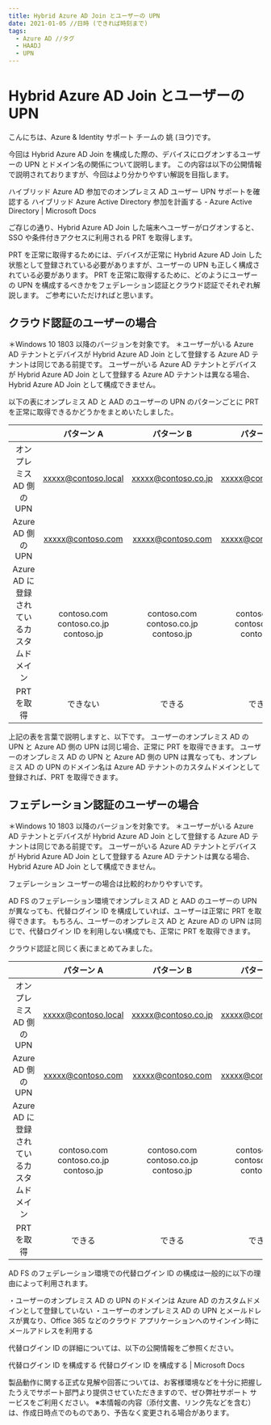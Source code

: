 ```yaml
---
title: Hybrid Azure AD Join とユーザーの UPN 
date: 2021-01-05 //日時 (できれば時刻まで)
tags:
  - Azure AD //タグ
  - HAADJ
  - UPN
---
```


# Hybrid Azure AD Join とユーザーの UPN

こんにちは、Azure & Identity サポート チームの 姚 (ヨウ)です。

今回は Hybrid Azure AD Join を構成した際の、デバイスにログオンするユーザーの UPN とドメイン名の関係について説明します。
この内容は以下の公開情報で説明されておりますが、今回はより分かりやすい解説を目指します。

ハイブリッド Azure AD 参加でのオンプレミス AD ユーザー UPN サポートを確認する
ハイブリッド Azure Active Directory 参加を計画する - Azure Active Directory | Microsoft Docs

ご存じの通り、Hybrid Azure AD Join した端末へユーザーがログオンすると、SSO や条件付きアクセスに利用される PRT を取得します。

PRT を正常に取得するためには、デバイスが正常に Hybrid Azure AD Join した状態として登録されている必要がありますが、ユーザーの UPN も正しく構成されている必要があります。
PRT を正常に取得するために、どのようにユーザーの UPN を構成するべきかをフェデレーション認証とクラウド認証でそれぞれ解説します。
ご参考にいただければと思います。


## クラウド認証のユーザーの場合
＊Windows 10 1803 以降のバージョンを対象です。
＊ユーザーがいる Azure AD テナントとデバイスが Hybrid Azure AD Join として登録する Azure AD テナントは同じである前提です。
ユーザーがいる Azure AD テナントとデバイスが Hybrid Azure AD Join として登録する Azure AD テナントは異なる場合、Hybrid Azure AD Join として構成できません。

以下の表にオンプレミス AD と AAD のユーザーの UPN のパターンごとに PRT を正常に取得できるかどうかをまとめいたしました。

|       | パターン A | パターン B | パターン C |
| :---: | :---: | :---: | :---: |
| オンプレミス AD 側の UPN | xxxxx@contoso.local | xxxxx@contoso.co.jp | xxxxx@contoso.com |
| Azure AD 側の UPN | xxxxx@contoso.com | xxxxx@contoso.com | xxxxx@contoso.com |
| Azure AD に登録されているカスタムドメイン | contoso.com<br>contoso.co.jp<br>contoso.jp | contoso.com<br>contoso.co.jp<br>contoso.jp | contoso.com<br>contoso.co.jp<br>contoso.jp |
| PRT を取得 | できない | できる | できる |

上記の表を言葉で説明しますと、以下です。
ユーザーのオンプレミス AD の UPN と Azure AD 側の UPN は同じ場合、正常に PRT を取得できます。
ユーザーのオンプレミス AD の UPN と Azure AD 側の UPN は異なっても、オンプレミス AD の UPN のドメイン名は Azure AD テナントのカスタムドメインとして登録されば、PRT を取得できます。


## フェデレーション認証のユーザーの場合
＊Windows 10 1803 以降のバージョンを対象です。
＊ユーザーがいる Azure AD テナントとデバイスが Hybrid Azure AD Join として登録する Azure AD テナントは同じである前提です。
ユーザーがいる Azure AD テナントとデバイスが Hybrid Azure AD Join として登録する Azure AD テナントは異なる場合、Hybrid Azure AD Join として構成できません。

フェデレーション ユーザーの場合は比較的わかりやすいです。

AD FS のフェデレーション環境でオンプレミス AD と AAD のユーザーの UPN が異なっても、代替ログイン ID を構成していれば、ユーザーは正常に PRT を取得できます。
もちろん、ユーザーのオンプレミス AD と Azure AD の UPN は同じで、代替ログイン ID を利用しない構成でも、正常に PRT を取得できます。

クラウド認証と同じく表にまとめてみました。

|       | パターン A | パターン B | パターン C |
| :---: | :---: | :---: | :---: |
| オンプレミス AD 側の UPN | xxxxx@contoso.local | xxxxx@contoso.co.jp | xxxxx@contoso.com |
| Azure AD 側の UPN | xxxxx@contoso.com | xxxxx@contoso.com | xxxxx@contoso.com |
| Azure AD に登録されているカスタムドメイン | contoso.com<br>contoso.co.jp<br>contoso.jp | contoso.com<br>contoso.co.jp<br>contoso.jp | contoso.com<br>contoso.co.jp<br>contoso.jp |
| PRT を取得 | できる | できる | できる |


AD FS のフェデレーション環境での代替ログイン ID の構成は一般的に以下の理由によって利用されます。

・ユーザーのオンプレミス AD の UPN のドメインは Azure AD のカスタムドメインとして登録していない
・ユーザーのオンプレミス AD の UPN とメールドレスが異なり、Office 365 などのクラウド アプリケーションへのサインイン時にメールアドレスを利用する

代替ログイン ID の詳細については、以下の公開情報をご参照ください。

代替ログイン ID を構成する
代替ログイン ID を構成する | Microsoft Docs


製品動作に関する正式な見解や回答については、お客様環境などを十分に把握したうえでサポート部門より提供させていただきますので、ぜひ弊社サポート サービスをご利用ください。
※本情報の内容（添付文書、リンク先などを含む）は、作成日時点でのものであり、予告なく変更される場合があります。

